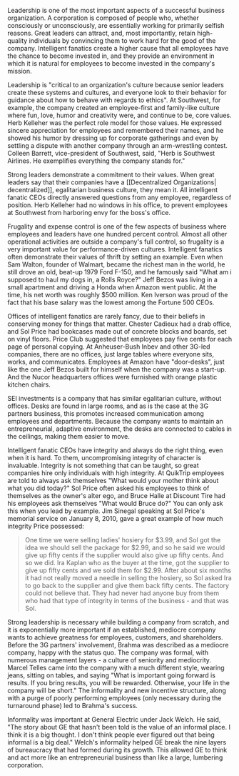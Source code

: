 Leadership is one of the most important aspects of a successful business organization. A corporation is composed of people who, whether consciously or unconsciously, are essentially working for primarily selfish reasons. Great leaders can attract, and, most importantly, retain high-quality individuals by convincing them to work hard for the good of the company. Intelligent fanatics create a higher cause that all employees have the chance to become invested in, and they provide an environment in which it is natural for employees to become invested in the company's mission. 

Leadership is "critical to an organization's culture because senior leaders create these systems and cultures, and everyone look to their behavior for guidance about how to behave with regards to ethics". At Southwest, for example, the company created an employee-first and family-like culture where fun, love, humor and creativity were, and continue to be, core values. Herb Kelleher was the perfect role model for those values. He expressed sincere appreciation for employees and remembered their names, and he showed his humor by dressing up for corporate gatherings and even by settling a dispute with another company through an arm-wrestling contest. Colleen Barrett, vice-president of Southwest, said, "Herb is Southwest Airlines. He exemplifies everything the company stands for."

Strong leaders demonstrate a commitment to their values. When great leaders say that their companies have a [[Decentralized Organizations| decentralized]], egalitarian business culture, they mean it. All intelligent fanatic CEOs directly answered questions from any employee, regardless of position. Herb Kelleher had no windows in his office, to prevent employees at Southwest from harboring envy for the boss's office.

Frugality and expense control is one of the few aspects of business where employees and leaders have one hundred percent control. Almost all other operational activities are outside a company's full control, so frugality is a very important value for performance-driven cultures. Intelligent fanatics often demonstrate their values of thrift by setting an example. Even when Sam Walton, founder of Walmart, became the richest man in the world, he still drove an old, beat-up 1979 Ford F-150, and he famously said "What am i supposed to haul my dogs in, a Rolls Royce?" Jeff Bezos was living in a small apartment and driving a Honda when Amazon went public. At the time, his net worth was roughly $500 million. Ken Iverson was proud of the fact that his base salary was the lowest among the Fortune 500 CEOs. 

Offices of intelligent fanatics are rarely fancy, due to their beliefs in conserving money for things that matter. Chester Cadieux had a drab office, and Sol Price had bookcases made out of concrete blocks and boards, set on vinyl floors. Price Club suggested that employees pay five cents for each page of personal copying. At Anheuser-Bush Inbev and other 3G-led companies, there are no offices, just large tables where everyone sits, works, and communicates. Employees at Amazon have "door-desks", just like the one Jeff Bezos built for himself when the company was a start-up. And the Nucor headquarters offices were furnished with orange plastic kitchen chairs. 

SEI investments is a company that has similar egalitarian culture, without offices. Desks are found in large rooms, and as is the case at the 3G partners business, this promotes increased communication among employees and departments. Because the company wants to maintain an entrepreneurial, adaptive environment, the desks are connected to cables in the ceilings, making them easier to move.

Intelligent fanatic CEOs have integrity and always do the right thing, even when it is hard. To them, uncompromising integrity of character is invaluable. Integrity is not something that can be taught, so great companies hire only individuals with high integrity. At QuikTrip employees are told to always ask themselves "What would your mother think about what you did today?" Sol Price often asked his employees to think of themselves as the owner's alter ego, and Bruce Halle at Discount Tire had his employees ask themselves "What would Bruce do?" You can only ask this when you lead by example. Jim Sinegal speaking at Sol Price's memorial service on January 8, 2010, gave a great example of how much integrity Price possessed: 

> One time we were selling ladies' hosiery for $3.99, and Sol got the idea we should sell the package for $2.99, and so he said we would give up fifty cents if the supplier would also give up fifty cents. And so we did. Ira Kaplan who as the buyer at the time, got the supplier to give up fifty cents and we sold them for $2.99. After about six months it had not really moved a needle in selling the hosiery, so Sol asked Ira to go back to the supplier and give them back fifty cents. The factory could not believe that. They had never had anyone buy from them who had that type of integrity in terms of the business - and that was Sol. 

Strong leadership is necessary while building a company from scratch, and it is exponentially more important if an established, mediocre company wants to achieve greatness for employees, customers, and shareholders. Before the 3G partners' involvement, Brahma was described as a mediocre company, happy with the status quo. The company was formal, with numerous management layers - a culture of seniority and mediocrity. Marcel Telles came into the company with a much different style, wearing jeans, sitting on tables, and saying "What is important going forward is results. If you bring results, you will be rewarded. Otherwise, your life in the company will be short." The informality and new incentive structure, along with a purge of poorly performing employees (only necessary during the turnaround phase) led to Brahma's success.

Informality was important at General Electric under Jack Welch. He said, "The story about GE that hasn't been told is the value of an informal place. I think it is a big thought. I don't think people ever figured out that being informal is a big deal." Welch's informality helped GE break the nine layers of bureaucracy that had formed during its growth. This allowed GE to think and act more like an entrepreneurial business than like a large, lumbering corporation.